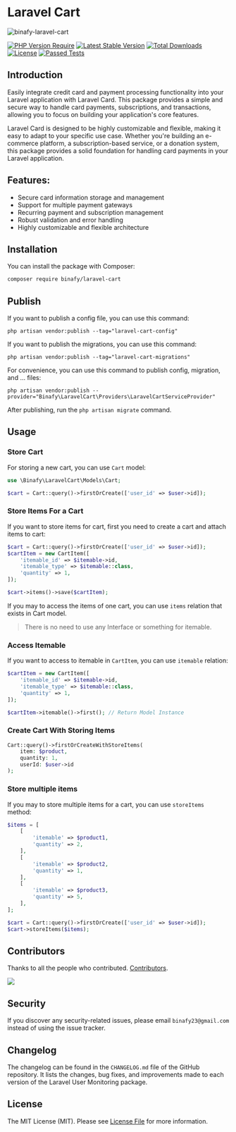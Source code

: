 # Laravel Cart

<img src="https://banners.beyondco.de/Laravel%20Cart.png?theme=light&packageManager=composer+require&packageName=binafy%2Flaravel-cart&pattern=autumn&style=style_1&description=customizable+package+for+adding+shopping+cart+functionality+to+Laravel+applications&md=1&showWatermark=0&fontSize=100px&images=https%3A%2F%2Flaravel.com%2Fimg%2Flogomark.min.svg" alt="binafy-laravel-cart" />

[![PHP Version Require](http://poser.pugx.org/binafy/laravel-cart/require/php)](https://packagist.org/packages/binafy/laravel-cart)
[![Latest Stable Version](http://poser.pugx.org/binafy/laravel-cart/v)](https://packagist.org/packages/binafy/laravel-cart)
[![Total Downloads](http://poser.pugx.org/binafy/laravel-cart/downloads)](https://packagist.org/packages/binafy/laravel-cart)
[![License](http://poser.pugx.org/binafy/laravel-cart/license)](https://packagist.org/packages/binafy/laravel-cart)
[![Passed Tests](https://github.com/binafy/laravel-cart/actions/workflows/tests.yml/badge.svg)](https://github.com/binafy/laravel-cart/actions/workflows/tests.yml)

<a name="introduction"></a>
## Introduction

Easily integrate credit card and payment processing functionality into your Laravel application with Laravel Card. This package provides a simple and secure way to handle card payments, subscriptions, and transactions, allowing you to focus on building your application's core features.

Laravel Card is designed to be highly customizable and flexible, making it easy to adapt to your specific use case. Whether you're building an e-commerce platform, a subscription-based service, or a donation system, this package provides a solid foundation for handling card payments in your Laravel application.

## Features:

- Secure card information storage and management
- Support for multiple payment gateways
- Recurring payment and subscription management
- Robust validation and error handling
- Highly customizable and flexible architecture

<a name="installation"></a>
## Installation

You can install the package with Composer:

```bash
composer require binafy/laravel-cart
```

<a name="publish"></a>
## Publish

If you want to publish a config file, you can use this command:

```shell
php artisan vendor:publish --tag="laravel-cart-config"
```

If you want to publish the migrations, you can use this command:

```shell
php artisan vendor:publish --tag="laravel-cart-migrations"
```

For convenience, you can use this command to publish config, migration, and ... files:

```shell
php artisan vendor:publish --provider="Binafy\LaravelCart\Providers\LaravelCartServiceProvider"
```

After publishing, run the `php artisan migrate` command.

<a name="usage"></a>
## Usage

<a name="store-cart"></a>
### Store Cart

For storing a new cart, you can use `Cart` model:

```php
use \Binafy\LaravelCart\Models\Cart;

$cart = Cart::query()->firstOrCreate(['user_id' => $user->id]);
```

<a name="store-items-for-a-cart"></a>
### Store Items For a Cart

If you want to store items for cart, first you need to create a cart and attach items to cart:

```php
$cart = Cart::query()->firstOrCreate(['user_id' => $user->id]);
$cartItem = new CartItem([
    'itemable_id' => $itemable->id,
    'itemable_type' => $itemable::class,
    'quantity' => 1,
]);

$cart->items()->save($cartItem);
```

If you may to access the items of one cart, you can use `items` relation that exists in Cart model.

> There is no need to use any Interface or something for itemable.   

<a name="access-itemable"></a>
### Access Itemable

If you want to access to itemable in `CartItem`, you can use `itemable` relation:

```php
$cartItem = new CartItem([
    'itemable_id' => $itemable->id,
    'itemable_type' => $itemable::class,
    'quantity' => 1,
]);

$cartItem->itemable()->first(); // Return Model Instance
```

<a name="create-cart-with-storing-items"><a>
### Create Cart With Storing Items

```php
Cart::query()->firstOrCreateWithStoreItems(
    item: $product,
    quantity: 1,
    userId: $user->id
);
```

<a name="store-multiple-items"></a>
### Store multiple items

If you may to store multiple items for a cart, you can use `storeItems` method:

```php
$items = [
    [
        'itemable' => $product1,
        'quantity' => 2,
    ],
    [
        'itemable' => $product2,
        'quantity' => 1,
    ],
    [
        'itemable' => $product3,
        'quantity' => 5,
    ],
];

$cart = Cart::query()->firstOrCreate(['user_id' => $user->id]);
$cart->storeItems($items);
```

<a name="contributors"></a>
## Contributors

Thanks to all the people who contributed. [Contributors](https://github.com/binafy/laravel-cart/graphs/contributors).

<a href="https://github.com/binafy/laravel-cart/graphs/contributors"><img src="https://opencollective.com/laravel-cart/contributors.svg?width=890&button=false" /></a>

<a name="security"></a>
## Security

If you discover any security-related issues, please email `binafy23@gmail.com` instead of using the issue tracker.

<a name="chanelog"></a>
## Changelog

The changelog can be found in the `CHANGELOG.md` file of the GitHub repository. It lists the changes, bug fixes, and improvements made to each version of the Laravel User Monitoring package.

<a name="license"></a>
## License

The MIT License (MIT). Please see [License File](https://github.com/binafy/laravel-cart/blob/0.x-dev/LICENSE) for more information.
